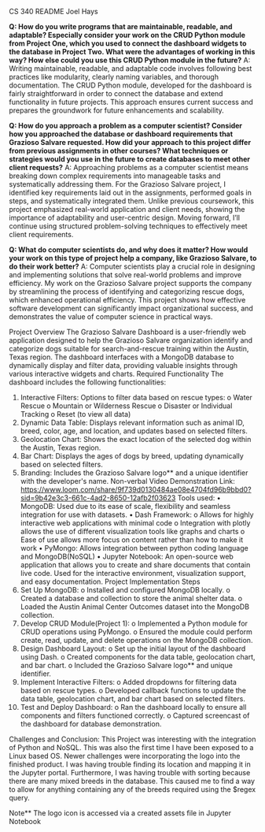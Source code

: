 CS 340 README Joel Hays

**Q: How do you write programs that are maintainable, readable, and adaptable? Especially consider your work on the CRUD Python module from Project One, which you used to connect the dashboard widgets to the database in Project Two. What were the advantages of working in this way? How else could you use this CRUD Python module in the future?**
A: Writing maintainable, readable, and adaptable code involves following best practices like modularity, clearly naming variables, and thorough documentation. The CRUD Python module, developed for the dashboard is fairly straightforward in order to connect the database and extend functionality in future projects. This approach ensures current success and prepares the groundwork for future enhancements and scalability.

**Q: How do you approach a problem as a computer scientist? Consider how you approached the database or dashboard requirements that Grazioso Salvare requested. How did your approach to this project differ from previous assignments in other courses? What techniques or strategies would you use in the future to create databases to meet other client requests?**
A: Approaching problems as a computer scientist means breaking down complex requirements into manageable tasks and systematically addressing them. For the Grazioso Salvare project, I identified key requirements laid out in the assignments, performed goals in steps, and systematically integrated them. Unlike previous coursework, this project emphasized real-world application and client needs, showing the importance of adaptability and user-centric design. Moving forward, I’ll continue using structured problem-solving techniques to effectively meet client requirements.

**Q: What do computer scientists do, and why does it matter? How would your work on this type of project help a company, like Grazioso Salvare, to do their work better?**
A: Computer scientists play a crucial role in designing and implementing solutions that solve real-world problems and improve efficiency. My work on the Grazioso Salvare project supports the company by streamlining the process of identifying and categorizing rescue dogs, which enhanced operational efficiency. This project shows how effective software development can significantly impact organizational success, and demonstrates the value of computer science in practical ways.

Project Overview
The Grazioso Salvare Dashboard is a user-friendly web application designed to help the Grazioso Salvare organization identify and categorize dogs suitable for search-and-rescue training within the Austin, Texas region. The dashboard interfaces with a MongoDB database to dynamically display and filter data, providing valuable insights through various interactive widgets and charts.
Required Functionality
The dashboard includes the following functionalities:
1.	Interactive Filters: Options to filter data based on rescue types:
o	Water Rescue
o	Mountain or Wilderness Rescue
o	Disaster or Individual Tracking
o	Reset (to view all data)
2.	Dynamic Data Table: Displays relevant information such as animal ID, breed, color, age, and location, and updates based on selected filters.
3.	Geolocation Chart: Shows the exact location of the selected dog within the Austin, Texas region.
4.	Bar Chart: Displays the ages of dogs by breed, updating dynamically based on selected filters.
5.	Branding: Includes the Grazioso Salvare logo** and a unique identifier with the developer's name.
Non-verbal Video Demonstration Link:
https://www.loom.com/share/9f739d0130484ae08e4704fd96b9bbd0?sid=9b42e3c3-661c-4ad2-8650-12afb2f03623
Tools used:
•	MongoDB: Used due to its ease of scale, flexibility and seamless integration for use with datasets.
•	Dash Framework: 
o	Allows for highly interactive web applications with minimal code
o	Integration with plotly allows the use of different visualization tools like graphs and charts
o	Ease of use allows more focus on content rather than how to make it work
•	PyMongo: Allows integration between python coding language and MongoDB(NoSQL)
•	Jupyter Notebook: An open-source web application that allows you to create and share documents that contain live code. Used for the interactive environment, visualization support, and easy documentation.
Project Implementation Steps
1.	Set Up MongoDB:
o	Installed and configured MongoDB locally.
o	Created a database and collection to store the animal shelter data.
o	Loaded the Austin Animal Center Outcomes dataset into the MongoDB collection.
2.	Develop CRUD Module(Project 1):
o	Implemented a Python module for CRUD operations using PyMongo.
o	Ensured the module could perform create, read, update, and delete operations on the MongoDB collection.
3.	Design Dashboard Layout:
o	Set up the initial layout of the dashboard using Dash.
o	Created components for the data table, geolocation chart, and bar chart.
o	Included the Grazioso Salvare logo** and unique identifier.
4.	Implement Interactive Filters:
o	Added dropdowns for filtering data based on rescue types.
o	Developed callback functions to update the data table, geolocation chart, and bar chart based on selected filters.
5.	Test and Deploy Dashboard:
o	Ran the dashboard locally to ensure all components and filters functioned correctly.
o	Captured screencast of the dashboard for database demonstration.

Challenges and Conclusion:
This Project was interesting with the integration of Python and NoSQL. This was also the first time I have been exposed to a Linux based OS. Newer challenges were incorporating the logo into the finished product. I was having trouble finding its location and mapping it in the Jupyter portal. Furthermore, I was having trouble with sorting because there are many mixed breeds in the database. This caused me to find a way to allow for anything containing any of the breeds required using the $regex query. 

Note** The logo icon is accessed via a created assets file in Jupyter Notebook
